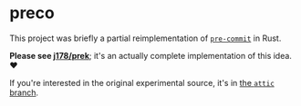 # preco

This project was briefly a partial reimplementation of [`pre-commit`][pc] in Rust.

**Please see [j178/prek][prek]**; it's an actually
complete implementation of this idea. ❤️

If you're interested in the original experimental source, it's in
[the `attic` branch][attic].

[pc]: https://github.com/pre-commit/pre-commit

[prek]: https://github.com/j178/prek

[attic]: https://github.com/akx/preco/tree/attic
